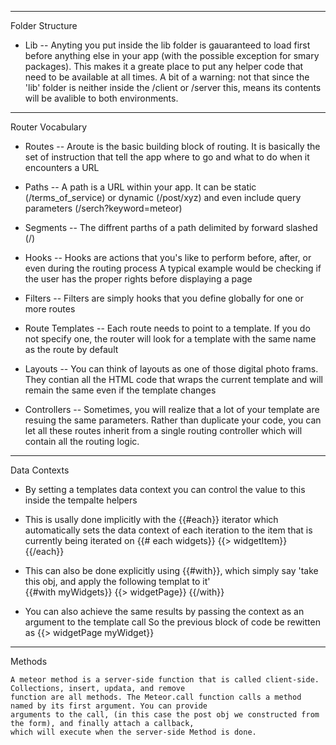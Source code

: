 
****************
Folder Structure

+ Lib -- Anyting you put inside the lib folder is gauaranteed to load first before anything else in your
		 app  (with the possible exception for smary packages). This makes it a greate place to put any
		 helper code that need to be available at all times. A bit of a warning: not that since the 'lib'
		 folder is neither inside the /client or /server this, means its contents will be avalible to
		 both environments.





*****************
Router Vocabulary

+ Routes -- Aroute is the basic building block of routing. It is basically the set of instruction
			that tell the app where to go and what to do when it encounters a URL

+ Paths --  A path is a URL within your app. It can be static (/terms_of_service) or dynamic (/post/xyz)
			and even include query parameters (/serch?keyword=meteor)

+ Segments -- The diffrent parths of a path delimited by forward slashed (/)

+ Hooks --  Hooks are actions that you's like to perform before, after, or even during the routing process
			A typical example would be checking if the user has the proper rights before displaying a page

+ Filters -- Filters are simply hooks that you define globally for one or more routes

+ Route Templates -- Each route needs to point to a template. If you do not specify one, the router will
					 look for a template with the same name as the route by default

+ Layouts -- You can think of layouts as one of those digital photo frams. They contian all the HTML
			 code that wraps the current template and will remain the same even if the template changes


+ Controllers -- Sometimes, you will realize that a lot of your template are resuing the same parameters.
				 Rather than duplicate your code, you can let all these routes inherit from a single routing 
				 controller which will contain all the routing logic.


*************
Data Contexts

+ By setting a templates data context you can control the value to this inside the tempalte helpers

+ This is usally done implicitly with the {{#each}} iterator which automatically sets the data
  context of each iteration to the item that is currently being iterated on
  		{{# each widgets}}
  		  {{> widgetItem}}
  		{{/each}}

+ This can also be done explicitly using {{#with}}, which simply say 
  'take this obj, and apply the following templat to it'\
  		{{#with myWidgets}}
  		  {{> widgetPage}}
  		{{/with}}

+ You can also achieve the same results by passing the context as an argument to the template call
  So the previous block of code be rewitten as
  	{{> widgetPage myWidget}}




********
Methods

	A meteor method is a server-side function that is called client-side. Collections, insert, updata, and remove
	function are all methods. The Meteor.call function calls a method named by its first argument. You can provide
	arguments to the call, (in this case the post obj we constructed from the form), and finally attach a callback,
	which will execute when the server-side Method is done.